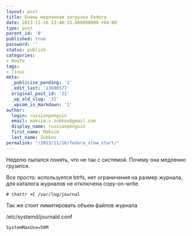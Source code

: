 ```yaml
---
layout: post
title: Очень медленная загрузка Fedora
date: 2013-11-16 13:40:15.000000000 +04:00
type: post
parent_id: '0'
published: true
password: ''
status: publish
categories:
- HowTo
tags:
- linux
meta:
  _publicize_pending: '1'
  _edit_last: '13696577'
  original_post_id: '31'
  _wp_old_slug: '31'
  _wpcom_is_markdown: '1'
author:
  login: russianpenguin
  email: maksim.v.zubkov@gmail.com
  display_name: russianpenguin
  first_name: Maksim
  last_name: Zubkov
permalink: "/2013/11/16/fedora_slow_start/"
---
```

Неделю пытался понять, что не так с системой. Почему она медленно грузится.

Все просто: используется btrfs, нет ограничения на размер журнала, для каталога журналов не отключена copy-on-write.

```
# chattr +C /var/log/journal
```

Так же стоит лимитировать объем файлов журнала

/etc/systemd/journald.conf

```
SystemMaxUse=50M
```
